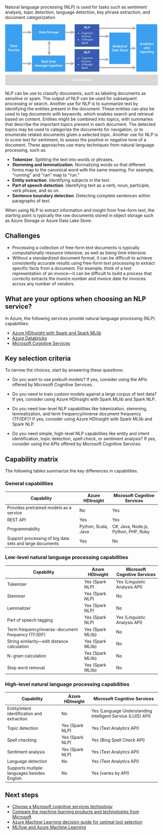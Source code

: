 Natural language processing (NLP) is used for tasks such as sentiment analysis, topic detection, language detection, key phrase extraction, and document categorization.

![Diagram of a natural language processing pipeline](../images/nlp-pipeline.png)

NLP can be use to classify documents, such as labeling documents as sensitive or spam. The output of NLP can be used for subsequent processing or search. Another use for NLP is to summarize text by identifying the entities present in the document. These entities can also be used to tag documents with keywords, which enables search and retrieval based on content. Entities might be combined into topics, with summaries that describe the important topics present in each document. The detected topics may be used to categorize the documents for navigation, or to enumerate related documents given a selected topic. Another use for NLP is to score text for sentiment, to assess the positive or negative tone of a document. These approaches use many techniques from natural language processing, such as:

- **Tokenizer**. Splitting the text into words or phrases.
- **Stemming and lemmatization**. Normalizing words so that different forms map to the canonical word with the same meaning. For example, "running" and "ran" map to "run."
- **Entity extraction**. Identifying subjects in the text.
- **Part of speech detection**. Identifying text as a verb, noun, participle, verb phrase, and so on.
- **Sentence boundary detection**. Detecting complete sentences within paragraphs of text.

When using NLP to extract information and insight from free-form text, the starting point is typically the raw documents stored in object storage such as Azure Storage or Azure Data Lake Store.

## Challenges

- Processing a collection of free-form text documents is typically computationally resource intensive, as well as being time intensive.
- Without a standardized document format, it can be difficult to achieve consistently accurate results using free-form text processing to extract specific facts from a document. For example, think of a text representation of an invoice&mdash;it can be difficult to build a process that correctly extracts the invoice number and invoice date for invoices across any number of vendors.

## What are your options when choosing an NLP service?

In Azure, the following services provide natural language processing (NLP) capabilities:

- [Azure HDInsight with Spark and Spark MLlib](/azure/hdinsight/spark/apache-spark-overview)
- [Azure Databricks](/azure/azure-databricks/what-is-azure-databricks)
- [Microsoft Cognitive Services](/azure/cognitive-services/welcome)

## Key selection criteria

To narrow the choices, start by answering these questions:

- Do you want to use prebuilt models? If yes, consider using the APIs offered by Microsoft Cognitive Services.

- Do you need to train custom models against a large corpus of text data? If yes, consider using Azure HDInsight with Spark MLlib and Spark NLP.

- Do you need low-level NLP capabilities like tokenization, stemming, lemmatization, and term frequency/inverse document frequency (TF/IDF)? If yes, consider using Azure HDInsight with Spark MLlib and Spark NLP.

- Do you need simple, high-level NLP capabilities like entity and intent identification, topic detection, spell check, or sentiment analysis? If yes, consider using the APIs offered by Microsoft Cognitive Services.

## Capability matrix

The following tables summarize the key differences in capabilities.

### General capabilities

| Capability | Azure HDInsight | Microsoft Cognitive Services |
| --- | --- | --- |
| Provides pretrained models as a service | No | Yes |
| REST API | Yes | Yes |
| Programmability | Python, Scala, Java | C#, Java, Node.js, Python, PHP, Ruby |
| Support processing of big data sets and large documents | Yes | No |

### Low-level natural language processing capabilities

| Capability | Azure HDInsight | Microsoft Cognitive Services |
| --- | --- | --- |
| Tokenizer | Yes (Spark NLP) | Yes (Linguistic Analysis API) |
| Stemmer | Yes (Spark NLP) | No |
| Lemmatizer | Yes (Spark NLP) | No |
| Part of speech tagging | Yes (Spark NLP) | Yes (Linguistic Analysis API) |
| Term frequency/inverse-document frequency (TF/IDF) | Yes (Spark MLlib) | No |
| String similarity&mdash;edit distance calculation | Yes (Spark MLlib) | No |
| N-gram calculation | Yes (Spark MLlib) | No |
| Stop word removal | Yes (Spark MLlib) | No |

### High-level natural language processing capabilities

| Capability | Azure HDInsight | Microsoft Cognitive Services |
| --- | --- | --- |
| Entity/intent identification and extraction | No | Yes (Language Understanding Intelligent Service (LUIS) API) |
| Topic detection | Yes (Spark NLP) | Yes (Text Analytics API) |
| Spell checking | Yes (Spark NLP) | Yes (Bing Spell Check API) |
| Sentiment analysis | Yes (Spark NLP) | Yes (Text Analytics API) |
| Language detection | No | Yes (Text Analytics API) |
| Supports multiple languages besides English | No | Yes (varies by API) |

## Next steps

- [Choose a Microsoft cognitive services technology](/azure/architecture/data-guide/technology-choices/cognitive-services)
- [Compare the machine learning products and technologies from Microsoft](/azure/architecture/data-guide/technology-choices/data-science-and-machine-learning)
- [Azure Machine Learning decision guide for optimal tool selection](/azure/architecture/example-scenario/mlops/aml-decision-tree)
- [MLflow and Azure Machine Learning](/azure/machine-learning/concept-mlflow?toc=%2Fazure%2Farchitecture%2Ftoc.json&bc=%2Fazure%2Farchitecture%2Fbread%2Ftoc.json)
